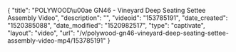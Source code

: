{
    "title": "POLYWOOD\u00ae GN46 - Vineyard Deep Seating Settee Assembly Video",
    "description": "",
    "videoid": "153785191",
    "date_created": "1520385088",
    "date_modified": "1520982517",
    "type": "captivate",
    "layout": "video",
    "url": "\/v\/polywood-gn46-vineyard-deep-seating-settee-assembly-video-mp4\/153785191"
}
